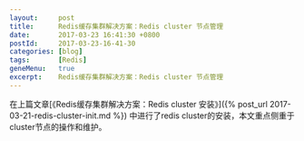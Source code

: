 ```yaml
---
layout:     post
title:      Redis缓存集群解决方案：Redis cluster 节点管理
date:       2017-03-23 16:41:30 +0800
postId:     2017-03-23-16-41-30
categories: [blog]
tags:       [Redis]
geneMenu:   true
excerpt:    Redis缓存集群解决方案：Redis cluster 节点管理
---
```


在上篇文章[《Redis缓存集群解决方案：Redis cluster 安装》]({% post_url 2017-03-21-redis-cluster-init.md %})
中进行了redis cluster的安装，本文重点侧重于cluster节点的操作和维护。

